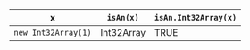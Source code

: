x                     | `isAn(x)`    | `isAn.Int32Array(x)`  
----------------------|--------------|-----------------------
`new Int32Array(1)`   | Int32Array   | TRUE